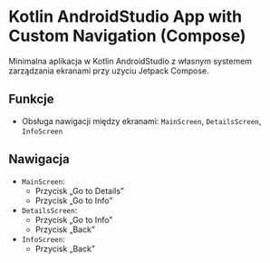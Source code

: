 #  Kotlin AndroidStudio App with Custom Navigation (Compose)

Minimalna aplikacja w Kotlin AndroidStudio z własnym systemem zarządzania ekranami przy użyciu Jetpack Compose.

##  Funkcje

- Obsługa nawigacji między ekranami: `MainScreen`, `DetailsScreen`, `InfoScreen`

##  Nawigacja
- `MainScreen`:
  - Przycisk „Go to Details”
  - Przycisk „Go to Info”
- `DetailsScreen`:
  - Przycisk „Go to Info”
  - Przycisk „Back”
- `InfoScreen`:
  - Przycisk „Back”
